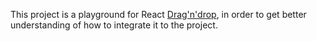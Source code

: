 This project is a playground for React [Drag'n'drop](https://github.com/react-dnd/react-dnd), in order to get better understanding of how to integrate it to the project.